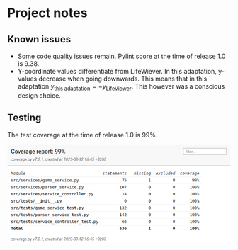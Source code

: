 # Project notes

## Known issues

- Some code quality issues remain. Pylint score at the time of release 1.0 is 9.38.
- Y-coordinate values differentiate from LifeWiever. In this adaptation, y-values decrease when going downwards. This means that in this adaptation $y_{\text{this adaptation}} = -y_{\text{LifeViewer}}$. This however was a conscious design choice.

## Testing

The test coverage at the time of release 1.0 is $99\%$.

![coverage-report](img/coverage-report.png)
